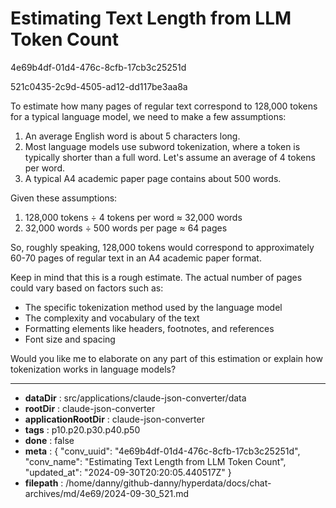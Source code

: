 # Estimating Text Length from LLM Token Count

4e69b4df-01d4-476c-8cfb-17cb3c25251d

521c0435-2c9d-4505-ad12-dd117be3aa8a

 To estimate how many pages of regular text correspond to 128,000 tokens for a typical language model, we need to make a few assumptions:

1. An average English word is about 5 characters long.
2. Most language models use subword tokenization, where a token is typically shorter than a full word. Let's assume an average of 4 tokens per word.
3. A typical A4 academic paper page contains about 500 words.

Given these assumptions:

1. 128,000 tokens ÷ 4 tokens per word ≈ 32,000 words
2. 32,000 words ÷ 500 words per page ≈ 64 pages

So, roughly speaking, 128,000 tokens would correspond to approximately 60-70 pages of regular text in an A4 academic paper format.

Keep in mind that this is a rough estimate. The actual number of pages could vary based on factors such as:

- The specific tokenization method used by the language model
- The complexity and vocabulary of the text
- Formatting elements like headers, footnotes, and references
- Font size and spacing

Would you like me to elaborate on any part of this estimation or explain how tokenization works in language models?

---

* **dataDir** : src/applications/claude-json-converter/data
* **rootDir** : claude-json-converter
* **applicationRootDir** : claude-json-converter
* **tags** : p10.p20.p30.p40.p50
* **done** : false
* **meta** : {
  "conv_uuid": "4e69b4df-01d4-476c-8cfb-17cb3c25251d",
  "conv_name": "Estimating Text Length from LLM Token Count",
  "updated_at": "2024-09-30T20:20:05.440517Z"
}
* **filepath** : /home/danny/github-danny/hyperdata/docs/chat-archives/md/4e69/2024-09-30_521.md